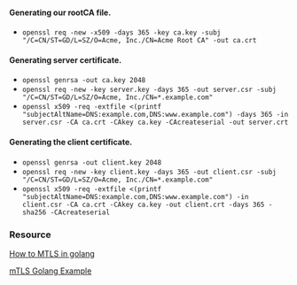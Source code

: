 #### Generating our rootCA file.
- `openssl req -new -x509 -days 365 -key ca.key -subj "/C=CN/ST=GD/L=SZ/O=Acme, Inc./CN=Acme Root CA" -out ca.crt
`
#### Generating server certificate.
- `openssl genrsa -out ca.key 2048`
- `openssl req -new -key server.key -days 365 -out server.csr -subj "/C=CN/ST=GD/L=SZ/O=Acme, Inc./CN=*.example.com"`
- `openssl x509 -req -extfile <(printf "subjectAltName=DNS:example.com,DNS:www.example.com") -days 365 -in server.csr -CA ca.crt -CAkey ca.key -CAcreateserial -out server.crt`

#### Generating the client certificate.
- `openssl genrsa -out client.key 2048`
- `openssl req -new -key client.key -days 365 -out client.csr -subj "/C=CN/ST=GD/L=SZ/O=Acme, Inc./CN=*.example.com"`
- `openssl x509 -req -extfile <(printf "subjectAltName=DNS:example.com,DNS:www.example.com") -in client.csr -CA ca.crt -CAkey ca.key -out client.crt -days 365 -sha256 -CAcreateserial`

### Resource
[How to MTLS in golang](https://kofo.dev/how-to-mtls-in-golang)

[mTLS Golang Example](https://github.com/haoel/mTLS)